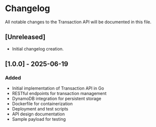 # Changelog

All notable changes to the Transaction API will be documented in this file.

## [Unreleased]
- Initial changelog creation.

## [1.0.0] - 2025-06-19
### Added
- Initial implementation of Transaction API in Go
- RESTful endpoints for transaction management
- DynamoDB integration for persistent storage
- Dockerfile for containerization
- Deployment and test scripts
- API design documentation
- Sample payload for testing

